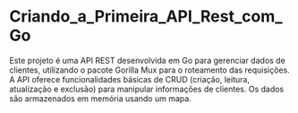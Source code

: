 # Criando_a_Primeira_API_Rest_com_Go
Este projeto é uma API REST desenvolvida em Go para gerenciar dados de clientes, utilizando o pacote Gorilla Mux para o roteamento das requisições. A API oferece funcionalidades básicas de CRUD (criação, leitura, atualização e exclusão) para manipular informações de clientes. Os dados são armazenados em memória usando um mapa.
